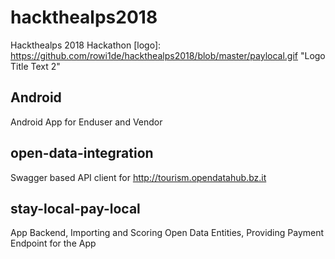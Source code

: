 # hackthealps2018
Hackthealps 2018 Hackathon
[logo]: https://github.com/rowi1de/hackthealps2018/blob/master/paylocal.gif "Logo Title Text 2"

## Android
Android App for Enduser and Vendor

## open-data-integration
Swagger based API client for http://tourism.opendatahub.bz.it

## stay-local-pay-local
App Backend, Importing and Scoring Open Data Entities, Providing Payment Endpoint for the App 
